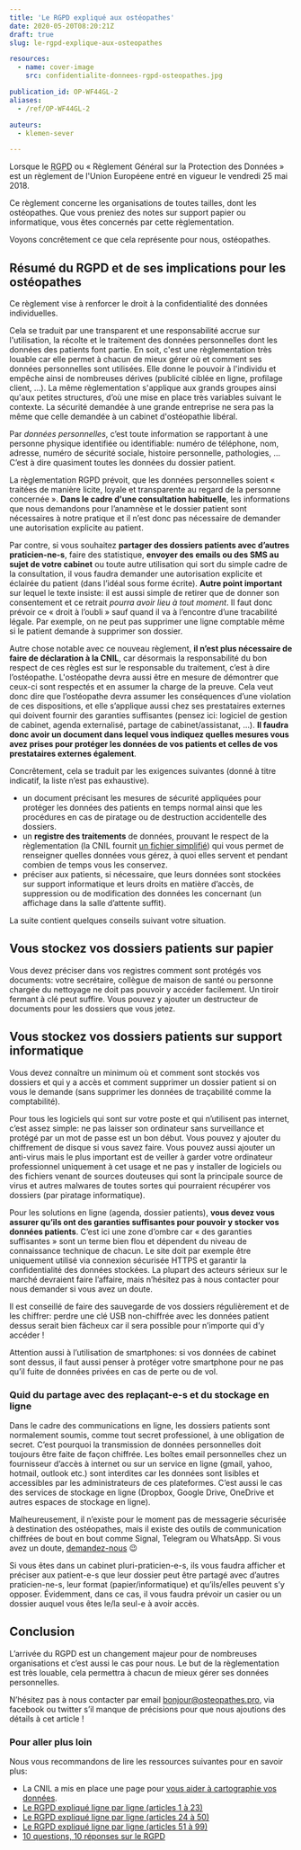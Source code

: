 ```yaml
---
title: 'Le RGPD expliqué aux ostéopathes'
date: 2020-05-20T08:20:21Z
draft: true
slug: le-rgpd-explique-aux-osteopathes

resources:
  - name: cover-image
    src: confidentialite-donnees-rgpd-osteopathes.jpg

publication_id: OP-WF44GL-2
aliases:
  - /ref/OP-WF44GL-2

auteurs:
  - klemen-sever

---
```


Lorsque le <abbr title="Règlement Général sur la Protection des Données">RGPD</abbr>
ou « Règlement Général sur la Protection des Données » est un règlement
de l'Union Européene entré en vigueur le vendredi 25 mai 2018.

Ce règlement concerne les organisations de toutes tailles, dont les ostéopathes.
Que vous preniez des notes sur support papier ou informatique, vous êtes
concernés par cette règlementation.

Voyons concrêtement ce que cela représente pour nous, ostéopathes.

<!--more-->

## Résumé du RGPD et de ses implications pour les ostéopathes

Ce règlement vise à renforcer le droit à la confidentialité des données individuelles.

Cela se traduit par une transparent et une responsabilité accrue sur l'utilisation,
la récolte et le traitement des données personnelles dont les données des patients
font partie. En soit, c'est une règlementation très louable car elle permet
à chacun de mieux gérer où et comment ses données personnelles sont utilisées.
Elle donne le pouvoir à l'individu et empêche ainsi de nombreuses dérives (publicité
ciblée en ligne, profilage client, …). La même règlementation s'applique aux
grands groupes ainsi qu'aux petites structures, d’où une mise en place très
variables suivant le contexte. La sécurité demandée à une grande entreprise
ne sera pas la même que celle demandée à un cabinet d'ostéopathie libéral.

Par *données personnelles*, c’est toute information se rapportant à une personne
physique identifiée ou identifiable: numéro de téléphone, nom, adresse,
numéro de sécurité sociale, histoire personnelle, pathologies, …
C’est à dire quasiment toutes les données du dossier patient.

La règlementation RGPD prévoit, que les données personnelles soient
« traitées de manière licite, loyale et transparente au regard de la
personne concernée ». **Dans le cadre d'une consultation habituelle**,
les informations que nous demandons pour l’anamnèse et le dossier patient
sont nécessaires à notre pratique et il n’est donc pas nécessaire de demander
une autorisation explicite au patient.

Par contre, si vous souhaitez **partager des dossiers patients avec
d’autres praticien-ne-s**, faire des statistique, **envoyer des emails ou des
SMS au sujet de votre cabinet** ou toute autre utilisation
qui sort du simple cadre de la consultation, il vous faudra demander
une autorisation explicite et éclairée du patient (dans l’idéal
sous forme écrite). **Autre point important** sur lequel le texte insiste:
il est aussi simple de retirer que de donner son consentement et ce retrait
*pourra avoir lieu à tout moment*. Il faut donc prévoir ce « droit à l’oubli »
sauf quand il va à l’encontre d’une tracabilité légale. Par exemple, on ne
peut pas supprimer une ligne comptable même si le patient demande à
supprimer son dossier.

Autre chose notable avec ce nouveau règlement, **il n’est plus nécessaire de
faire de déclaration à la CNIL**, car désormais la responsabilité du bon
respect de ces règles est sur le responsable du traitement, c’est à
dire l’ostéopathe. L'ostéopathe devra aussi être en mesure de démontrer
que ceux-ci sont respectés et en assumer la charge de la preuve. Cela veut donc dire
que l’ostéopathe devra assumer les conséquences d’une violation de ces
dispositions, et elle s’applique aussi chez ses prestataires externes
qui doivent fournir des garanties suffisantes (pensez ici: logiciel de gestion
de cabinet, agenda externalisé, partage de cabinet/assistanat, …). **Il
faudra donc avoir un document dans lequel vous indiquez quelles mesures
vous avez prises pour protéger les données de vos patients et celles de vos
prestataires externes également**.

Concrêtement, cela se traduit par les exigences suivantes (donné à
titre indicatif, la liste n’est pas exhaustive).

 * un document précisant les mesures de sécurité appliquées pour protéger
   les données des patients en temps normal ainsi que les procédures en
   cas de piratage ou de destruction accidentelle des dossiers.
 * un **registre des traitements** de données, prouvant le respect de la
   règlementation (la CNIL fournit
   [un fichier simplifié](https://www.cnil.fr/sites/default/files/atoms/files/registre-traitement-simplifie.ods)) qui vous permet de
   renseigner quelles données vous gérez, à quoi elles servent et
   pendant combien de temps vous les conservez.
 * préciser aux patients, si nécessaire, que leurs données sont stockées
   sur support informatique et leurs droits en matière d’accès, de
   suppression ou de modification des données les concernant
   (un affichage dans la salle d’attente suffit).

La suite contient quelques conseils suivant votre situation.

## Vous stockez vos dossiers patients sur papier
Vous devez préciser dans vos registres comment sont protégés vos documents:
votre secrétaire, collègue de maison de santé ou personne chargée du
nettoyage ne doit pas pouvoir y accéder facilement. Un tiroir fermant à
clé peut suffire. Vous pouvez y ajouter un destructeur de documents pour
les dossiers que vous jetez.

## Vous stockez vos dossiers patients sur support informatique
Vous devez connaître un minimum où et comment sont stockés vos dossiers et
qui y a accès et comment supprimer un dossier patient si on vous le
demande (sans supprimer les données de traçabilité comme la comptabilité).

Pour tous les logiciels qui sont sur votre poste et qui n’utilisent pas
internet, c’est assez simple: ne pas laisser son ordinateur sans surveillance
et protégé par un mot de passe est un bon début. Vous pouvez y ajouter
du chiffrement de disque si vous savez faire. Vous pouvez aussi ajouter un
anti-virus mais le plus important est de veiller à garder votre ordinateur
professionnel uniquement à cet usage et ne pas y installer de logiciels
ou des fichiers venant de sources douteuses qui sont la principale
source de virus et autres malwares de toutes sortes qui pourraient
récupérer vos dossiers (par piratage informatique).

Pour les solutions en ligne (agenda, dossier patients), **vous devez vous
assurer qu’ils ont des garanties suffisantes pour pouvoir y stocker vos
données patients**. C’est ici une zone d’ombre car « des garanties suffisantes »
sont un terme bien flou et dépendent du niveau de connaissance technique
de chacun. Le site doit par exemple être uniquement utilisé via connexion
sécurisée HTTPS et garantir la confidentialité des données stockées. La
plupart des acteurs sérieux sur le marché devraient faire l’affaire,
mais n’hésitez pas à nous contacter pour nous demander si vous avez un doute.

Il est conseillé de faire des sauvegarde de vos dossiers régulièrement
et de les chiffrer: perdre une clé USB non-chiffrée avec les données
patient dessus serait bien fâcheux car il sera possible pour
n’importe qui d’y accéder !

Attention aussi à l’utilisation de smartphones: si vos données de cabinet
sont dessus, il faut aussi penser à protéger votre smartphone pour ne pas
qu’il fuite de données privées en cas de perte ou de vol.

### Quid du partage avec des replaçant-e-s et du stockage en ligne
Dans le cadre des communications en ligne, les dossiers patients sont
normalement soumis, comme tout secret professionel, à une obligation de
secret. C’est pourquoi la transmission de données personnelles doit toujours
être faite de façon chiffrée. Les boîtes email personnelles chez un
fournisseur d’accès à internet ou sur un service en ligne (gmail, yahoo,
hotmail, outlook etc.) sont interdites car les données sont lisibles et
accessibles par les administrateurs de ces plateformes. C’est aussi le
cas des services de stockage en ligne (Dropbox, Google Drive, OneDrive et
autres espaces de stockage en ligne).

Malheureusement, il n’existe pour le moment pas de messagerie sécurisée
à destination des ostéopathes, mais il existe des outils de communication
chiffrées de bout en bout comme Signal, Telegram ou WhatsApp.
Si vous avez un doute, [demandez-nous](mailto:bonjour@osteopathes.pro) 😉

Si vous êtes dans un cabinet pluri-praticien-e-s, ils vous faudra afficher
et préciser aux patient-e-s que leur dossier peut être partagé avec
d’autres praticien-ne-s, leur format (papier/informatique) et qu’ils/elles
peuvent s’y opposer. Évidemment, dans ce cas, il vous faudra prévoir
un casier ou un dossier auquel vous êtes le/la seul-e à avoir accès.

## Conclusion
L’arrivée du RGPD est un changement majeur pour de nombreuses organisations
et c’est aussi le cas pour nous. Le but de la règlementation est très
louable, cela permettra à chacun de mieux gérer ses données personnelles.

N’hésitez pas à nous contacter par email bonjour@osteopathes.pro, via facebook
ou twitter s’il manque de précisions pour que nous ajoutions des détails
à cet article !

### Pour aller plus loin
Nous vous recommandons de lire les ressources suivantes pour en savoir plus:

 * La CNIL a mis en place une page pour [vous aider à cartographie vos données](https://www.cnil.fr/fr/cartographier-vos-traitements-de-donnees-personnelles).
 * [Le RGPD expliqué ligne par ligne (articles 1 à 23)](https://www.nextinpact.com/news/106135-le-rgpd-explique-ligne-par-ligne-articles-1-a-23.htm)
 * [Le RGPD expliqué ligne par ligne (articles 24 à 50)](https://www.nextinpact.com/news/106168-le-rgpd-explique-ligne-par-ligne-articles-24-a-50.htm)
 * [Le RGPD expliqué ligne par ligne (articles 51 à 99)](https://www.nextinpact.com/news/106169-le-rgpd-explique-ligne-par-ligne-articles-51-a-99.htm)
 * [10 questions, 10 réponses sur le RGPD](https://www.nextinpact.com/news/106618-le-rgpd-entre-en-application-10-questions-10-reponses.htm)
